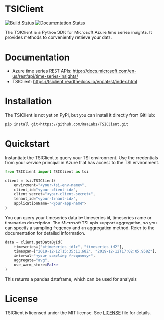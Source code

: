 # TSIClient
[![Build Status](https://dev.azure.com/raalabs/One%20Operation%20Analytics%20Serving/_apis/build/status/RaaLabs.TSIClient?branchName=master)](https://dev.azure.com/raalabs/One%20Operation%20Analytics%20Serving/_build/latest?definitionId=8&branchName=master)
[![Documentation Status](https://readthedocs.org/projects/tsiclient/badge/?version=latest)](https://tsiclient.readthedocs.io/en/latest/?badge=latest)

The TSIClient is a Python SDK for Microsoft Azure time series insights. It provides methods to conveniently retrieve your data. 

# Documentation
- Azure time series REST APIs: <https://docs.microsoft.com/en-us/rest/api/time-series-insights/>
- TSIClient: <https://tsiclient.readthedocs.io/en/latest/index.html>


# Installation
The TSIClient is not yet on PyPi, but you can install it directly from GitHub:

````bash
pip install git+https://github.com/RaaLabs/TSIClient.git
````

# Quickstart
Instantiate the TSIClient to query your TSI environment. Use the credentials from your service principal in Azure that has access to the TSI environment.

````python
from TSIClient import TSIClient as tsi

client = tsi.TSIClient(
    enviroment="<your-tsi-env-name>",
    client_id="<your-client-id>",
    client_secret="<your-client-secret>",
    tenant_id="<your-tenant-id>",
    applicationName="<your-app-name">
)
````

You can query your timeseries data by timeseries id, timeseries name or timeseries description. The Microsoft TSI apis support aggregation, so you can specify a sampling freqency and an aggregation method. Refer to the documentation for detailed information.

````python
data = client.getDataById(
    timeseries=["<timeseries_id1>", "timeseries_id2"],
    timespan=["2019-12-12T15:35:11.68Z", "2019-12-12T17:02:05.958Z"],
    interval="<your-sampling-frequency>",
    aggregate="avg",
    use_warm_store=False
)
````

This returns a pandas dataframe, which can be used for analysis.

# License
TSIClient is licensed under the MIT license. See [LICENSE](LICENSE.txt) file for details.